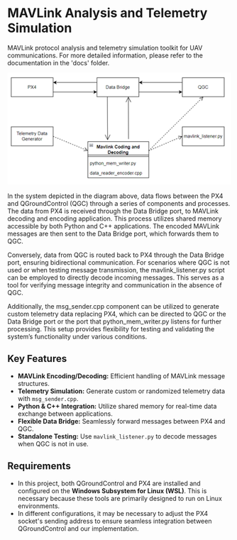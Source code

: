 # MAVLink Analysis and Telemetry Simulation
MAVLink protocol analysis and telemetry simulation toolkit for UAV communications. For more detailed information, please refer to the documentation in the 'docs' folder.

![Project Diagram](images/system_overview.PNG "System Overview")

In the system depicted in the diagram above, data flows between the PX4 and QGroundControl (QGC) through a series of components and processes. The data from PX4 is received through the Data Bridge port, to MAVLink decoding and encoding application. This process utilizes shared memory accessible by both Python and C++ applications. The encoded MAVLink messages are then sent to the Data Bridge port, which forwards them to QGC.

Conversely, data from QGC is routed back to PX4 through the Data Bridge port, ensuring bidirectional communication. For scenarios where QGC is not used or when testing message transmission, the mavlink_listener.py script can be employed to directly decode incoming messages. This serves as a tool for verifying message integrity and communication in the absence of QGC.

Additionally, the msg_sender.cpp component can be utilized to generate custom telemetry data replacing PX4, which can be directed to QGC or the Data Bridge port or the port that python_mem_writer.py listens for further processing. This setup provides flexibility for testing and validating the system’s functionality under various conditions.

## Key Features

- **MAVLink Encoding/Decoding:** Efficient handling of MAVLink message structures.
- **Telemetry Simulation:** Generate custom or randomized telemetry data with `msg_sender.cpp`.
- **Python & C++ Integration:** Utilize shared memory for real-time data exchange between applications.
- **Flexible Data Bridge:** Seamlessly forward messages between PX4 and QGC.
- **Standalone Testing:** Use `mavlink_listener.py` to decode messages when QGC is not in use.

## Requirements
- In this project, both QGroundControl and PX4 are installed and configured on the **Windows Subsystem for Linux (WSL)**. This is necessary because these tools are primarily designed to run on Linux environments.
- In different configurations, it may be necessary to adjust the PX4 socket's sending address to ensure seamless integration between QGroundControl and our implementation.
